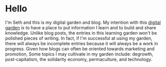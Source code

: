 # Hello
I'm Seth and this is my digital garden and blog. My intention with this [digital garden](https://lyz-code.github.io/blue-book/digital_garden/) is to have a place to put information I learn and to build and share knowledge. Unlike blog posts, the entries in this learning garden won't be polished pieces of writing. In fact, if I'm successful at using my garden, there will always be incomplete entries because it will always be a work in progress. Given how blogs can often be oriented towards marketing and promotion, 
Some topics I may cultivate in my garden include: degrowth, post-capitalism, the solidarity economy, permaculture, and technology.